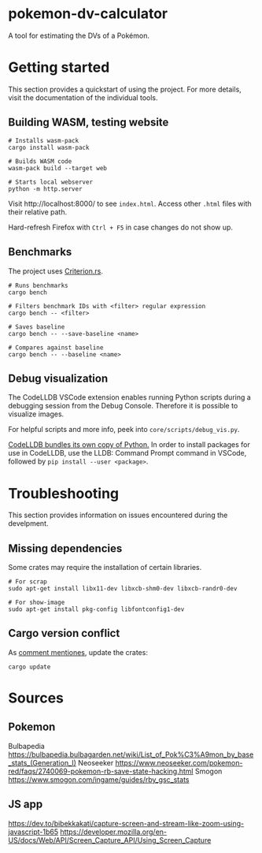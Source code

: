 # pokemon-dv-calculator

A tool for estimating the DVs of a Pokémon.

# Getting started

This section provides a quickstart of using the project.
For more details, visit the documentation of the individual tools.

## Building WASM, testing website

```
# Installs wasm-pack
cargo install wasm-pack

# Builds WASM code
wasm-pack build --target web

# Starts local webserver
python -m http.server
```

Visit http://localhost:8000/ to see `index.html`.
Access other `.html` files with their relative path.

Hard-refresh Firefox with `Ctrl + F5` in case changes do not show up.

## Benchmarks

The project uses [Criterion.rs](https://github.com/bheisler/criterion.rs).

```
# Runs benchmarks
cargo bench

# Filters benchmark IDs with <filter> regular expression
cargo bench -- <filter>

# Saves baseline
cargo bench -- --save-baseline <name>

# Compares against baseline
cargo bench -- --baseline <name>
```

## Debug visualization

The CodeLLDB VSCode extension enables running Python scripts
during a debugging session from the Debug Console.
Therefore it is possible to visualize images.

For helpful scripts and more info, peek into `core/scripts/debug_vis.py`.

[CodeLLDB bundles its own copy of Python.](https://github.com/vadimcn/codelldb/blob/master/MANUAL.md#installing-packages)
In order to install packages for use in CodeLLDB, use the 
LLDB: Command Prompt command in VSCode, followed by `pip install --user <package>`.


# Troubleshooting

This section provides information on issues encountered during the develpment.

## Missing dependencies

Some crates may require the installation of certain libraries.

```
# For scrap
sudo apt-get install libx11-dev libxcb-shm0-dev libxcb-randr0-dev

# For show-image
sudo apt-get install pkg-config libfontconfig1-dev
```

## Cargo version conflict

As [comment mentiones](https://github.com/serde-rs/json/issues/409#issuecomment-362696245), update the crates:
```
cargo update
```

# Sources

## Pokemon
Bulbapedia https://bulbapedia.bulbagarden.net/wiki/List_of_Pok%C3%A9mon_by_base_stats_(Generation_I)
Neoseeker https://www.neoseeker.com/pokemon-red/faqs/2740069-pokemon-rb-save-state-hacking.html
Smogon https://www.smogon.com/ingame/guides/rby_gsc_stats

## JS app 
https://dev.to/bibekkakati/capture-screen-and-stream-like-zoom-using-javascript-1b65
https://developer.mozilla.org/en-US/docs/Web/API/Screen_Capture_API/Using_Screen_Capture
